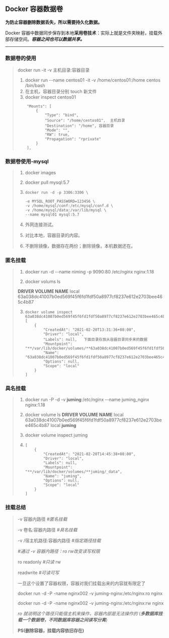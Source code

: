 ## Docker 容器数据卷

**为防止容器删除数据丢失，所以需要持久化数据。**

Docker 容器中数据同步保存到本地**采用卷技术**：实际上就是文件夹映射，挂载外部存储空间。***容器之间也可以数据共享。***

<hr/>

### 数据卷的使用

> docker run -it -v  主机目录:容器目录
>
> 1.  docker run --name centos01 -it -v /home/centos01:/home centos /bin/bash
> 2. 在主机，容器目录分别 touch 新文件
> 3. docker inspect centos01 
>
> ```shell
>     "Mounts": [
>         {
>             "Type": "bind",
>             "Source": "/home/centos01",  主机目录
>             "Destination": "/home", 容器目录
>             "Mode": "",
>             "RW": true,
>             "Propagation": "rprivate"
>         }
>     ],
> ```
> 

### 数据卷使用-mysql

> 1. docker images
>
> 2. docker pull mysql:5.7
>
> 3. ```shell
>    docker run -d -p 3306:3306 \
>    
>    -e MYSQL_ROOT_PASSWORD=123456 \
>    -v /home/mysql/conf:/etc/mysql/conf.d \
>    -v /home/mysql/data:/var/lib/mysql \
>    --name mysql01 mysql:5.7
>    ```
>
>    
>
> 4. 外网连接测试。
>
> 5. 对比本地，容器目录的内容。
>
> 6. 不删除镜像，数据存在两份；删除镜像，本机数据还在。



### 匿名挂载

> 1. docker run -d --name niming -p 9090:80 /etc/nginx nginx:1.18
>
> 2.  docker volums ls
>
>    **DRIVER    VOLUME NAME**
>    local     63a038dc41007b0ed569f45f6fd1fdf50a8977cf8237e612e2703bee465c4b87
>
> 3. ```shell
>    docker volume inspect 63a038dc41007b0ed569f45f6fd1fdf50a8977cf8237e612e2703bee465c4b87
>    [
>        {
>            "CreatedAt": "2021-02-20T13:31:36+08:00",
>            "Driver": "local",
>            "Labels": null,   下面目录存放从容器目录同步来的数据
>            "Mountpoint": "**/var/lib/docker/volumes/**63a038dc41007b0ed569f45f6fd1fdf50a8977cf8237e612e2703bee465c4b87/_data",
>            "Name": "63a038dc41007b0ed569f45f6fd1fdf50a8977cf8237e612e2703bee465c4b87",
>            "Options": null,
>            "Scope": "local"
>        }
>    ]
>    ```
>    
>    



### 具名挂载

> 1. docker run -P -d -v **juming**:/etc/nginx --name juming_nginx nginx:1.18
>
> 2. docker volume ls
>    **DRIVER    VOLUME NAME**
>    local     63a038dc41007b0ed569f45f6fd1fdf50a8977cf8237e612e2703bee465c4b87
>    local     **juming**
>    
> 3. docker volume inspect juming
> 
> 4. ```shell
>    [
>        {
>            "CreatedAt": "2021-02-20T14:45:38+08:00",
>            "Driver": "local",
>            "Labels": null,
>            "Mountpoint": "**/var/lib/docker/volumes/**juming/_data",
>            "Name": "juming",
>            "Options": null,
>            "Scope": "local"
>        }
>    ]
>    ```
> 



### 挂载总结

> -v 容器内路径				*#匿名挂载* 
>
> -v 卷名:容器内路径			*#具名挂载* 
>
> -v /宿主机路径:容器内路径		*#指定路径挂载*
>
> *#通过 -v 容器内路径：ro rw改变读写权限*
>
>  ro	readonly 	*#只读* rw	
>
> readwrite	*#可读可写* 
>
> 一旦这个设置了容器权限，容器对我们挂载出来的内容就有限定了
>
>  docker run -d -P -name nginx002 -v juming-nginx:/etc/nginx:ro nginx 
>
> docker run -d -P -name nginx002 -v juming-nginx:/etc/nginx:rw nginx
>
>  *ro 就说明这个路径只能宿主机来操作，容器内部是无法操作的* (***多数据库挂载一个数据卷，不同数据库容器之间读写分离***)
>
> **PS(删除容器，挂载内容依旧存在)**